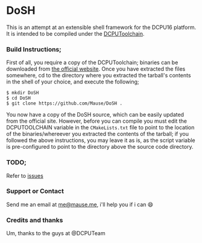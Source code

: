 DoSH
====

This is an attempt at an extensible shell framework for the DCPU16 platform.
It is intended to be compiled under the [DCPUToolchain](http://github.com/DCPUTeam/DCPUToolchain).

### Build Instructions;
First of all, you require a copy of the DCPUToolchain; binaries can be downloaded from [the official website](http://DCPUToolcha.in). Once you have extracted the files somewhere, cd to the directory where you extracted the tarball's contents in the shell of your choice, and execute the following;
```shell
$ mkdir DoSH
$ cd DoSH
$ git clone https://github.com/Mause/DoSH .
```
You now have a copy of the DoSH source, which can be easily updated from the official site. However, before you can compile you must edit the DCPUTOOLCHAIN variable in the ```CMakeLists.txt``` file to point to the location of the binaries/whereever you extracted the contents of the tarball; if you followed the above instructions, you may leave it as is, as the script variable is pre-configured to point to the directory above the source code directory.

### TODO;
Refer to [issues](https://github.com/Mause/DoSH/issues)

### Support or Contact
Send me an email at me@mause.me, i'll help you if i can :smile:

### Credits and thanks
Um, thanks to the guys at @DCPUTeam